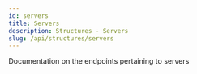 ```yaml
---
id: servers
title: Servers
description: Structures - Servers
slug: /api/structures/servers
---
```


Documentation on the endpoints pertaining to servers